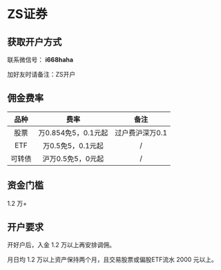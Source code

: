 # ZS证券

## 获取开户方式

联系微信号： **i668haha**

加好友时请备注：ZS开户

## 佣金费率

品种 | 费率 | 备注
:---: | :---: | :---:
股票 | 万0.854免5，0.1元起 | 过户费沪深万0.1
ETF | 万0.5免5，0.1元起 | /
可转债 | 沪万0.5免5，0元起 | /

## 资金门槛

1.2 万+

## 开户要求

开好户后，入金 1.2 万以上再安排调佣。

月日均 1.2 万以上资产保持两个月，且交易股票或偏股ETF流水 2000 元以上。

